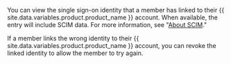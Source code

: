 You can view the single sign-on identity that a member has linked to their {{ site.data.variables.product.product_name }} account. When available, the entry will include SCIM data. For more information, see "[About SCIM](/github/setting-up-and-managing-organizations-and-teams/about-scim)."

If a member links the wrong identity to their {{ site.data.variables.product.product_name }} account, you can revoke the linked identity to allow the member to try again.
